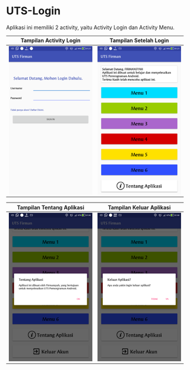 # UTS-Login
Aplikasi ini memiliki 2 activity, yaitu Activity Login dan Activity Menu.

| Tampilan Activity Login | Tampilan Setelah Login |
| ----------------------- | -----------------------|
|<img src="/ss/Screenshot1.png" height="400" alt="Screenshot"/>|<img src="/ss/Screenshot2.png" height="400" alt="Screenshot"/>|

| Tampilan Tentang Aplikasi | Tampilan Keluar Aplikasi |
| ------------------------- | ------------------------ |
|<img src="/ss/Screenshot3.png" height="400" alt="Screenshot"/>|<img src="/ss/Screenshot4.png" height="400" alt="Screenshot"/>|